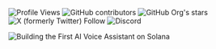 
![Profile Views](https://visitor-badge.laobi.icu/badge?page_id=thesolaai.thesolaai&left_text=Profile%20Views) ![GitHub contributors](https://img.shields.io/github/contributors/TheSolaAI/sola-application) ![GitHub Org's stars](https://img.shields.io/github/stars/TheSolaAI) ![X (formerly Twitter) Follow](https://img.shields.io/twitter/follow/TheSolaAI) ![Discord](https://dcbadge.limes.pink/api/server/https://discord.gg/P3FR7UNxdx?style=social)


![Building the First AI Voice Assistant on Solana](https://github.com/user-attachments/assets/1ef01586-0c16-4041-9b2e-f5ac7e9c02e8)

